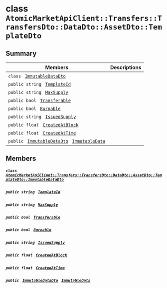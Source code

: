 # class `AtomicMarketApiClient::Transfers::TransfersDto::DataDto::AssetDto::TemplateDto` 

## Summary

 Members                                | Descriptions                                
----------------------------------------|---------------------------------------------
`class ` [`ImmutableDataDto`](.github/workflows/documentation/md/AtomicMarketApiClient--Transfers--TransfersDto--DataDto--AssetDto--TemplateDto--ImmutableDataDto.md#class_atomic_market_api_client_1_1_transfers_1_1_transfers_dto_1_1_data_dto_1_1_asset_dto_1_1_te4c4d701d704a131a46302534556ab006)        | 
`public string ` [`TemplateId`](#class_atomic_market_api_client_1_1_transfers_1_1_transfers_dto_1_1_data_dto_1_1_asset_dto_1_1_template_dto_1a5c685b09e3b7fae8be2d38c8f4803549) | 
`public string ` [`MaxSupply`](#class_atomic_market_api_client_1_1_transfers_1_1_transfers_dto_1_1_data_dto_1_1_asset_dto_1_1_template_dto_1a4dd50194618fac55b4d08b6c93724a32) | 
`public bool ` [`Transferable`](#class_atomic_market_api_client_1_1_transfers_1_1_transfers_dto_1_1_data_dto_1_1_asset_dto_1_1_template_dto_1ab0a2025837cfad369c22e114d1c93d42) | 
`public bool ` [`Burnable`](#class_atomic_market_api_client_1_1_transfers_1_1_transfers_dto_1_1_data_dto_1_1_asset_dto_1_1_template_dto_1a50c30f69b54db362be32720d5cc433bd) | 
`public string ` [`IssuedSupply`](#class_atomic_market_api_client_1_1_transfers_1_1_transfers_dto_1_1_data_dto_1_1_asset_dto_1_1_template_dto_1a3cb7f0ff4cebaec1e75ad6a8a0fbc944) | 
`public float ` [`CreatedAtBlock`](#class_atomic_market_api_client_1_1_transfers_1_1_transfers_dto_1_1_data_dto_1_1_asset_dto_1_1_template_dto_1a0caa720646d595f07067fcc6c44a4b2e) | 
`public float ` [`CreatedAtTime`](#class_atomic_market_api_client_1_1_transfers_1_1_transfers_dto_1_1_data_dto_1_1_asset_dto_1_1_template_dto_1a14bdb6268c108cfc8647325d8aff2078) | 
`public ` [`ImmutableDataDto`](.github/workflows/documentation/md/AtomicMarketApiClient--Transfers--TransfersDto--DataDto--AssetDto--TemplateDto--ImmutableDataDto.md#class_atomic_market_api_client_1_1_transfers_1_1_transfers_dto_1_1_data_dto_1_1_asset_dto_1_1_te4c4d701d704a131a46302534556ab006)` ` [`ImmutableData`](#class_atomic_market_api_client_1_1_transfers_1_1_transfers_dto_1_1_data_dto_1_1_asset_dto_1_1_template_dto_1a28b34021a1981f45a7e386c19634f80c) | 

## Members

##### `class ` [`AtomicMarketApiClient::Transfers::TransfersDto::DataDto::AssetDto::TemplateDto::ImmutableDataDto`](.github/workflows/documentation/md/AtomicMarketApiClient--Transfers--TransfersDto--DataDto--AssetDto--TemplateDto--ImmutableDataDto.md#class_atomic_market_api_client_1_1_transfers_1_1_transfers_dto_1_1_data_dto_1_1_asset_dto_1_1_te4c4d701d704a131a46302534556ab006) 

##### `public string ` [`TemplateId`](#class_atomic_market_api_client_1_1_transfers_1_1_transfers_dto_1_1_data_dto_1_1_asset_dto_1_1_template_dto_1a5c685b09e3b7fae8be2d38c8f4803549) 

##### `public string ` [`MaxSupply`](#class_atomic_market_api_client_1_1_transfers_1_1_transfers_dto_1_1_data_dto_1_1_asset_dto_1_1_template_dto_1a4dd50194618fac55b4d08b6c93724a32) 

##### `public bool ` [`Transferable`](#class_atomic_market_api_client_1_1_transfers_1_1_transfers_dto_1_1_data_dto_1_1_asset_dto_1_1_template_dto_1ab0a2025837cfad369c22e114d1c93d42) 

##### `public bool ` [`Burnable`](#class_atomic_market_api_client_1_1_transfers_1_1_transfers_dto_1_1_data_dto_1_1_asset_dto_1_1_template_dto_1a50c30f69b54db362be32720d5cc433bd) 

##### `public string ` [`IssuedSupply`](#class_atomic_market_api_client_1_1_transfers_1_1_transfers_dto_1_1_data_dto_1_1_asset_dto_1_1_template_dto_1a3cb7f0ff4cebaec1e75ad6a8a0fbc944) 

##### `public float ` [`CreatedAtBlock`](#class_atomic_market_api_client_1_1_transfers_1_1_transfers_dto_1_1_data_dto_1_1_asset_dto_1_1_template_dto_1a0caa720646d595f07067fcc6c44a4b2e) 

##### `public float ` [`CreatedAtTime`](#class_atomic_market_api_client_1_1_transfers_1_1_transfers_dto_1_1_data_dto_1_1_asset_dto_1_1_template_dto_1a14bdb6268c108cfc8647325d8aff2078) 

##### `public ` [`ImmutableDataDto`](.github/workflows/documentation/md/AtomicMarketApiClient--Transfers--TransfersDto--DataDto--AssetDto--TemplateDto--ImmutableDataDto.md#class_atomic_market_api_client_1_1_transfers_1_1_transfers_dto_1_1_data_dto_1_1_asset_dto_1_1_te4c4d701d704a131a46302534556ab006)` ` [`ImmutableData`](#class_atomic_market_api_client_1_1_transfers_1_1_transfers_dto_1_1_data_dto_1_1_asset_dto_1_1_template_dto_1a28b34021a1981f45a7e386c19634f80c) 


